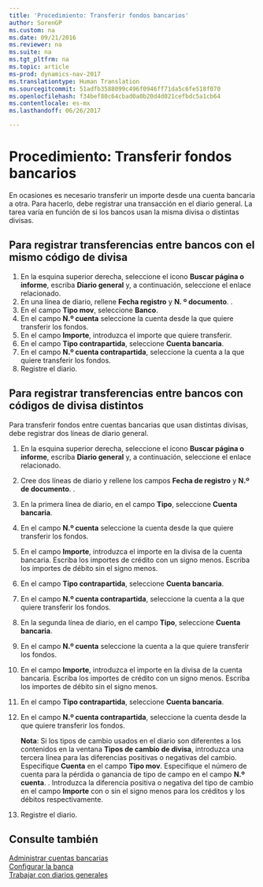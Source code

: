 ```yaml
---
title: 'Procedimiento: Transferir fondos bancarios'
author: SorenGP
ms.custom: na
ms.date: 09/21/2016
ms.reviewer: na
ms.suite: na
ms.tgt_pltfrm: na
ms.topic: article
ms-prod: dynamics-nav-2017
ms.translationtype: Human Translation
ms.sourcegitcommit: 51adfb3588099c496f0946ff71da5c6fe518f070
ms.openlocfilehash: f34bef80c64cbad0a0b20d4d021cefbdc5a1cb64
ms.contentlocale: es-mx
ms.lasthandoff: 06/26/2017

---
```


# <a name="how-to-transfer-bank-funds"></a>Procedimiento: Transferir fondos bancarios
En ocasiones es necesario transferir un importe desde una cuenta bancaria a otra. Para hacerlo, debe registrar una transacción en el diario general. La tarea varía en función de si los bancos usan la misma divisa o distintas divisas.

## <a name="to-post-a-transfer-between-bank-accounts-with-the-same-currency-code"></a>Para registrar transferencias entre bancos con el mismo código de divisa
1. En la esquina superior derecha, seleccione el icono **Buscar página o informe**, escriba **Diario general** y, a continuación, seleccione el enlace relacionado.
2. En una línea de diario, rellene **Fecha registro** y **N. º documento**. .
3. En el campo **Tipo mov**, seleccione **Banco**.
4. En el campo **N.º cuenta** seleccione la cuenta desde la que quiere transferir los fondos.
5. En el campo **Importe**, introduzca el importe que quiere transferir.
6. En el campo **Tipo contrapartida**, seleccione **Cuenta bancaria**.
7. En el campo **N.º cuenta contrapartida**, seleccione la cuenta a la que quiere transferir los fondos.
8. Registre el diario.

## <a name="to-post-a-transfer-between-bank-accounts-with-different-currency-codes"></a>Para registrar transferencias entre bancos con códigos de divisa distintos
Para transferir fondos entre cuentas bancarias que usan distintas divisas, debe registrar dos líneas de diario general.

1. En la esquina superior derecha, seleccione el icono **Buscar página o informe**, escriba **Diario general** y, a continuación, seleccione el enlace relacionado.
2. Cree dos líneas de diario y rellene los campos **Fecha de registro** y **N.º de documento**. .
3. En la primera línea de diario, en el campo **Tipo**, seleccione **Cuenta bancaria**.
4. En el campo **N.º cuenta** seleccione la cuenta desde la que quiere transferir los fondos.
5. En el campo **Importe**, introduzca el importe en la divisa de la cuenta bancaria. Escriba los importes de crédito con un signo menos. Escriba los importes de débito sin el signo menos.
6. En el campo **Tipo contrapartida**, seleccione **Cuenta bancaria**.
7. En el campo **N.º cuenta contrapartida**, seleccione la cuenta a la que quiere transferir los fondos.
8. En la segunda línea de diario, en el campo **Tipo**, seleccione **Cuenta bancaria**.
9. En el campo **N.º cuenta** seleccione la cuenta a la que quiere transferir los fondos.
10. En el campo **Importe**, introduzca el importe en la divisa de la cuenta bancaria. Escriba los importes de crédito con un signo menos. Escriba los importes de débito sin el signo menos.
11. En el campo **Tipo contrapartida**, seleccione **Cuenta bancaria**.  
12. En el campo **N.º cuenta contrapartida**, seleccione la cuenta desde la que quiere transferir los fondos.

    **Nota**: Si los tipos de cambio usados en el diario son diferentes a los contenidos en la ventana **Tipos de cambio de divisa**, introduzca una tercera línea para las diferencias positivas o negativas del cambio. Especifique **Cuenta** en el campo **Tipo mov**. Especifique el número de cuenta para la pérdida o ganancia de tipo de campo en el campo **N.º cuenta**. . Introduzca la diferencia positiva o negativa del tipo de cambio en el campo **Importe** con o sin el signo menos para los créditos y los débitos respectivamente.
13. Registre el diario.

## <a name="see-also"></a>Consulte también  
[Administrar cuentas bancarias](bank-manage-bank-accounts.md)  
[Configurar la banca](bank-setup-banking.md)  
[Trabajar con diarios generales](ui-work-general-journals.md)

